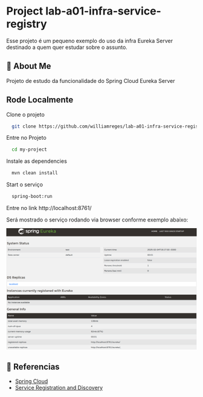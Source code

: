 
#  Project lab-a01-infra-service-registry

Esse projeto é um pequeno exemplo do uso da infra Eureka Server destinado a quem quer estudar sobre o assunto.


## 🚀 About Me
Projeto de estudo da funcionalidade do Spring Cloud Eureka Server


## Rode Localmente

Clone o projeto

```bash
  git clone https://github.com/williamreges/lab-a01-infra-service-registry.git
```

Entre no Projeto

```bash
  cd my-project
```

Instale as dependencies

```bash
  mvn clean install
```

Start o serviço

```bash
  spring-boot:run
```
Entre no link
http://localhost:8761/

Será mostrado o serviço rodando via browser conforme exemplo abaixo:


![](./images/eureka-server.png)

## 🔗 Referencias
* [Spring Cloud](https://spring.io/cloud)
* [Service Registration and Discovery](https://spring.io/guides/gs/service-registration-and-discovery)